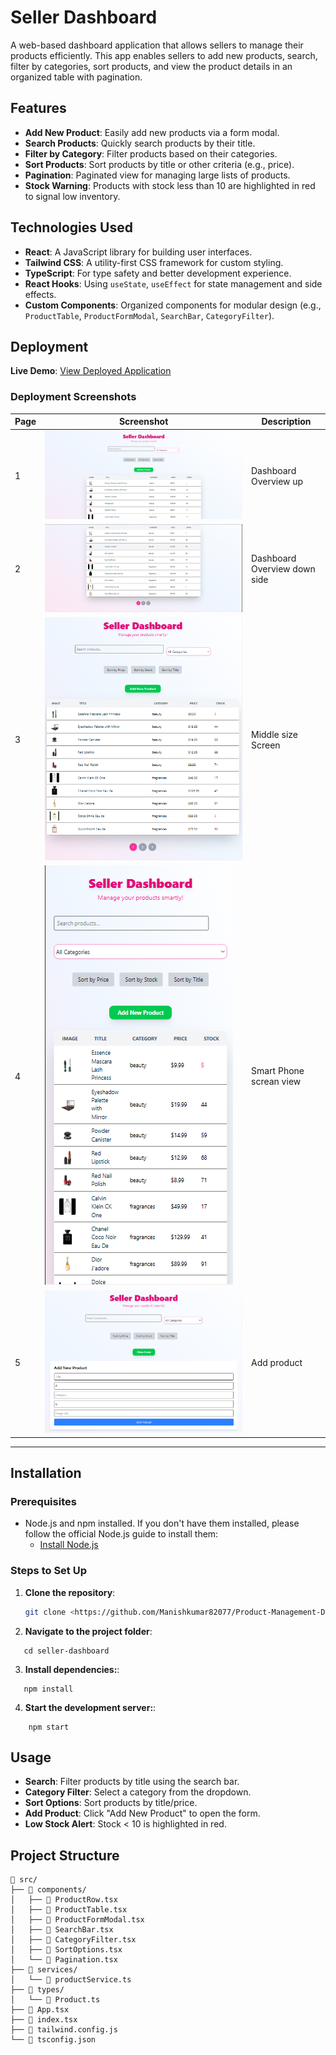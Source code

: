 # Seller Dashboard

A web-based dashboard application that allows sellers to manage their products efficiently. This app enables sellers to add new products, search, filter by categories, sort products, and view the product details in an organized table with pagination.

## Features

- **Add New Product**: Easily add new products via a form modal.
- **Search Products**: Quickly search products by their title.
- **Filter by Category**: Filter products based on their categories.
- **Sort Products**: Sort products by title or other criteria (e.g., price).
- **Pagination**: Paginated view for managing large lists of products.
- **Stock Warning**: Products with stock less than 10 are highlighted in red to signal low inventory.

## Technologies Used

- **React**: A JavaScript library for building user interfaces.
- **Tailwind CSS**: A utility-first CSS framework for custom styling.
- **TypeScript**: For type safety and better development experience.
- **React Hooks**: Using `useState`, `useEffect` for state management and side effects.
- **Custom Components**: Organized components for modular design (e.g., `ProductTable`, `ProductFormModal`, `SearchBar`, `CategoryFilter`).

## Deployment

**Live Demo**: [View Deployed Application](https://your-deploy-service.com/seller-dashboard)  

### Deployment Screenshots

| Page | Screenshot | Description |
|------|------------|-------------|
| 1    | ![Page1](ss/page1.png) | Dashboard Overview up  |
| 2    | ![Page2](ss/page2.png) | Dashboard Overview  down side  |
| 3    | ![Page3](ss/page3.png) | Middle size Screen|
| 4    | ![Page4](ss/page4.png) | Smart Phone screan view |
| 5    | ![page5](ss/page5.png) | Add product |

---
## Installation

### Prerequisites

- Node.js and npm installed. If you don't have them installed, please follow the official Node.js guide to install them:
  - [Install Node.js](https://nodejs.org/)

### Steps to Set Up

1. **Clone the repository**:

   ```bash
   git clone <https://github.com/Manishkumar82077/Product-Management-Dashboard>
2. **Navigate to the project folder**:
 ```
    cd seller-dashboard
 ```

3. **Install dependencies:**:
 ```
    npm install
 ```

4. **Start the development server:**:
```
    npm start
```


## Usage

- **Search**: Filter products by title using the search bar.  
- **Category Filter**: Select a category from the dropdown.  
- **Sort Options**: Sort products by title/price.  
- **Add Product**: Click "Add New Product" to open the form.  
- **Low Stock Alert**: Stock < 10 is highlighted in red.  


## Project Structure

```plaintext
📁 src/
├── 📁 components/
│   ├── 📄 ProductRow.tsx
│   ├── 📄 ProductTable.tsx
│   ├── 📄 ProductFormModal.tsx
│   ├── 📄 SearchBar.tsx
│   ├── 📄 CategoryFilter.tsx
│   ├── 📄 SortOptions.tsx
│   └── 📄 Pagination.tsx
├── 📁 services/
│   └── 📄 productService.ts
├── 📁 types/
│   └── 📄 Product.ts
├── 📄 App.tsx
├── 📄 index.tsx
├── 📄 tailwind.config.js
└── 📄 tsconfig.json
